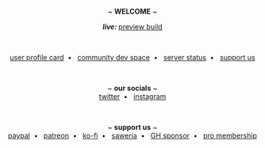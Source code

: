 <p align="center">
  ~ <b>WELCOME</b> ~
</p>

<p align="center">
  <b><i>live: </i></b><a target="_blank" href="https://preview.upy.moe">preview build</a>
</p>
<br>
<p align="center">
  <a target="_blank" href="https://card.upy.moe">user profile card</a>&nbsp; • &nbsp;
  <a target="_blank" href="https://dev.upy.moe">community dev space</a>&nbsp; • &nbsp;
  <a target="_blank" href="https://upy.betteruptime.com/">server status</a>&nbsp; • &nbsp;
  <a target="_blank" href="https://upy.moe/support-us">support us</a>
</p>

<br>

<p align="center">
  ~ <b>our socials</b> ~
  <br>
  <a target="_blank" href="https://twitter.com/upyapp">twitter</a>&nbsp; • &nbsp;
  <a target="_blank" href="https://instagram.com/upyapp">instagram</a>
  <!-- <a target="_blank" href="#">discord</a> -->
</p>

<br>

<p align="center">
  ~ <b>support us</b> ~
  <br>
  <a target="_blank" href="https://www.paypal.com/paypalme/noric1902">paypal</a>&nbsp; • &nbsp;
  <a target="_blank" href="https://patreon.com/upyapp">patreon</a>&nbsp; • &nbsp;
  <a target="_blank" href="https://ko-fi.com/upyapp">ko-fi</a>&nbsp; • &nbsp;
  <a target="_blank" href="https://saweria.co/upyapp">saweria</a>&nbsp; • &nbsp;
  <a target="_blank" href="https://github.com/sponsors/uuppyy">GH sponsor</a>&nbsp; • &nbsp;
  <a target="_blank" href="https://upy.moe/pro">pro membership</a>
</p>
